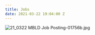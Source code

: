 ```yaml
---
title: Jobs
date: 2021-03-22 19:04:00 Z
---
```


![21_0322 MBLD Job Posting-01756b.jpg](/uploads/21_0322%20MBLD%20Job%20Posting-01756b.jpg)